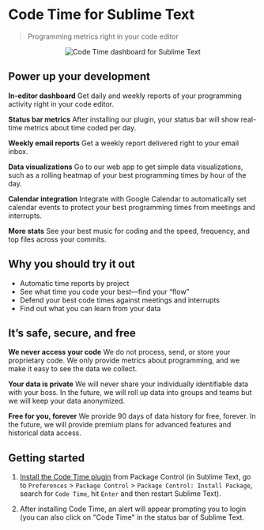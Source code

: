 # Code Time for Sublime Text

> Programming metrics right in your code editor

<p align="center" style="margin: 0 10%">
  <img src="https://raw.githubusercontent.com/swdotcom/swdc-sublime/master/assets/sublime-dashboard.gif" alt="Code Time dashboard for Sublime Text" />
</p>

## Power up your development

**In-editor dashboard**
Get daily and weekly reports of your programming activity right in your code editor.

**Status bar metrics**
After installing our plugin, your status bar will show real-time metrics about time coded per day.

**Weekly email reports**
Get a weekly report delivered right to your email inbox.

**Data visualizations**
Go to our web app to get simple data visualizations, such as a rolling heatmap of your best programming times by hour of the day.

**Calendar integration**
Integrate with Google Calendar to automatically set calendar events to protect your best programming times from meetings and interrupts.

**More stats**
See your best music for coding and the speed, frequency, and top files across your commits.

## Why you should try it out

-   Automatic time reports by project
-   See what time you code your best—find your “flow”
-   Defend your best code times against meetings and interrupts
-   Find out what you can learn from your data

## It’s safe, secure, and free

**We never access your code**
We do not process, send, or store your proprietary code. We only provide metrics about programming, and we make it easy to see the data we collect. 

**Your data is private**
We will never share your individually identifiable data with your boss. In the future, we will roll up data into groups and teams but we will keep your data anonymized.

**Free for you, forever**
We provide 90 days of data history for free, forever. In the future, we will provide premium plans for advanced features and historical data access.

<!--- Begin: setup --->

## Getting started

1. [Install the Code Time plugin](https://packagecontrol.io/packages/CodeTime) from Package Control (in Sublime Text, go to `Preferences` > `Package Control` > `Package Control: Install Package`, search for `Code Time`, hit `Enter` and then restart Sublime Text).

2. After installing Code Time, an alert will appear prompting you to login (you can also click on "Code Time" in the status bar of Sublime Text.

<!--- End: setup --->
